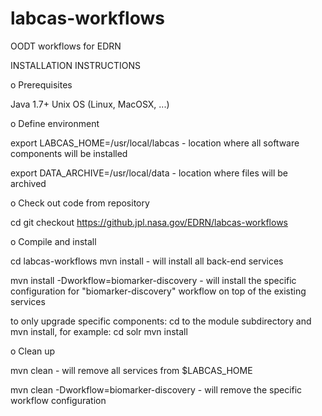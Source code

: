 labcas-workflows
================

OODT workflows for EDRN

INSTALLATION INSTRUCTIONS

o Prerequisites

Java 1.7+
Unix OS (Linux, MacOSX, ...)

o Define environment

export LABCAS_HOME=/usr/local/labcas
	- location where all software components will be installed

export DATA_ARCHIVE=/usr/local/data
	- location where files will be archived


o Check out code from repository

cd <any source directory>
git checkout https://github.jpl.nasa.gov/EDRN/labcas-workflows

o Compile and install

cd labcas-workflows
mvn install
	- will install all back-end services
	
mvn install -Dworkflow=biomarker-discovery
	- will install the specific configuration for "biomarker-discovery" workflow on top of the existing services
	
to only upgrade specific components: cd to the module subdirectory and mvn install, for example:
cd solr
mvn install

o Clean up

mvn clean
	- will remove all services from $LABCAS_HOME

mvn clean -Dworkflow=biomarker-discovery
	- will remove the specific workflow configuration
	

